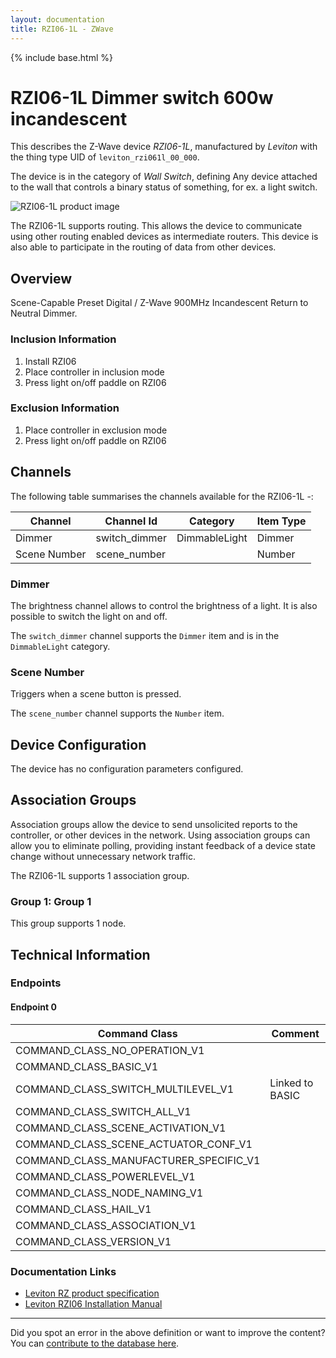 ```yaml
---
layout: documentation
title: RZI06-1L - ZWave
---
```


{% include base.html %}

# RZI06-1L Dimmer switch 600w incandescent
This describes the Z-Wave device *RZI06-1L*, manufactured by *Leviton* with the thing type UID of ```leviton_rzi061l_00_000```.

The device is in the category of *Wall Switch*, defining Any device attached to the wall that controls a binary status of something, for ex. a light switch.

![RZI06-1L product image](https://www.cd-jackson.com/zwave_device_uploads/877/877_default.jpg)


The RZI06-1L supports routing. This allows the device to communicate using other routing enabled devices as intermediate routers.  This device is also able to participate in the routing of data from other devices.

## Overview

Scene-Capable Preset Digital / Z-Wave 900MHz Incandescent Return to Neutral Dimmer. 

### Inclusion Information

  1. Install RZI06
  2. Place controller in inclusion mode
  3. Press light on/off paddle on RZI06

### Exclusion Information

  1. Place controller in exclusion mode
  2. Press light on/off paddle on RZI06

## Channels

The following table summarises the channels available for the RZI06-1L -:

| Channel | Channel Id | Category | Item Type |
|---------|------------|----------|-----------|
| Dimmer | switch_dimmer | DimmableLight | Dimmer | 
| Scene Number | scene_number |  | Number | 

### Dimmer

The brightness channel allows to control the brightness of a light.
            It is also possible to switch the light on and off.

The ```switch_dimmer``` channel supports the ```Dimmer``` item and is in the ```DimmableLight``` category.

### Scene Number

Triggers when a scene button is pressed.

The ```scene_number``` channel supports the ```Number``` item.



## Device Configuration

The device has no configuration parameters configured.

## Association Groups

Association groups allow the device to send unsolicited reports to the controller, or other devices in the network. Using association groups can allow you to eliminate polling, providing instant feedback of a device state change without unnecessary network traffic.

The RZI06-1L supports 1 association group.

### Group 1: Group 1

This group supports 1 node.

## Technical Information

### Endpoints

#### Endpoint 0

| Command Class | Comment |
|---------------|---------|
| COMMAND_CLASS_NO_OPERATION_V1| |
| COMMAND_CLASS_BASIC_V1| |
| COMMAND_CLASS_SWITCH_MULTILEVEL_V1| Linked to BASIC|
| COMMAND_CLASS_SWITCH_ALL_V1| |
| COMMAND_CLASS_SCENE_ACTIVATION_V1| |
| COMMAND_CLASS_SCENE_ACTUATOR_CONF_V1| |
| COMMAND_CLASS_MANUFACTURER_SPECIFIC_V1| |
| COMMAND_CLASS_POWERLEVEL_V1| |
| COMMAND_CLASS_NODE_NAMING_V1| |
| COMMAND_CLASS_HAIL_V1| |
| COMMAND_CLASS_ASSOCIATION_V1| |
| COMMAND_CLASS_VERSION_V1| |

### Documentation Links

* [Leviton RZ product specification](https://www.cd-jackson.com/zwave_device_uploads/877/ViziaRZ106Spec.pdf)
* [Leviton RZI06 Installation Manual](https://www.cd-jackson.com/zwave_device_uploads/877/RZI06-1LX.pdf)

---

Did you spot an error in the above definition or want to improve the content?
You can [contribute to the database here](http://www.cd-jackson.com/index.php/zwave/zwave-device-database/zwave-device-list/devicesummary/877).
